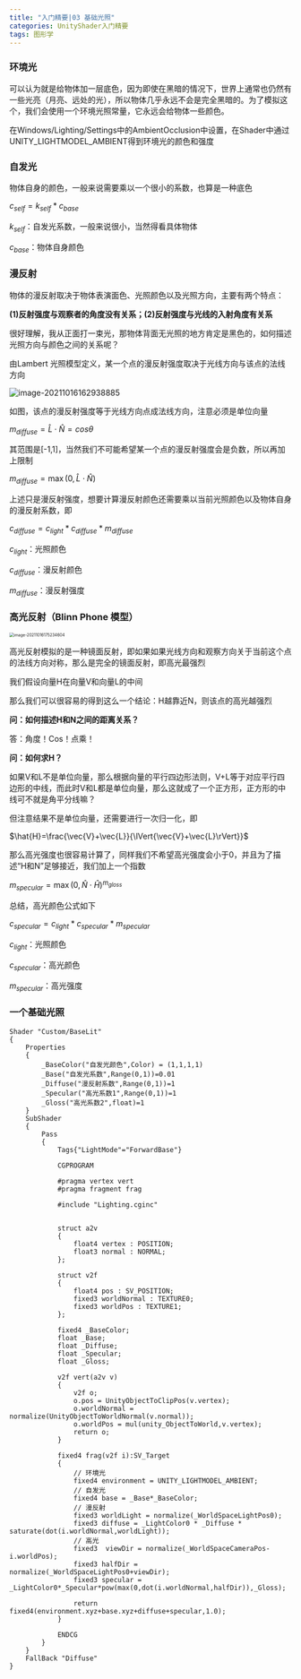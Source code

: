 ```yaml
---
title: "入门精要|03 基础光照"
categories: UnityShader入门精要
tags: 图形学
---
```


### 环境光 

可以认为就是给物体加一层底色，因为即使在黑暗的情况下，世界上通常也仍然有一些光亮（月亮、远处的光），所以物体几乎永远不会是完全黑暗的。为了模拟这个，我们会使用一个环境光照常量，它永远会给物体一些颜色。

在Windows/Lighting/Settings中的AmbientOcclusion中设置，在Shader中通过UNITY_LIGHTMODEL_AMBIENT得到环境光的颜色和强度

### 自发光

物体自身的颜色，一般来说需要乘以一个很小的系数，也算是一种底色

$c_{self}=k_{self} * c_{base}$

$k_{self}$：自发光系数，一般来说很小，当然得看具体物体

$c_{base}$：物体自身颜色

### 漫反射

物体的漫反射取决于物体表演面色、光照颜色以及光照方向，主要有两个特点：

**(1)反射强度与观察者的角度没有关系；(2)反射强度与光线的入射角度有关系**

很好理解，我从正面打一束光，那物体背面无光照的地方肯定是黑色的，如何描述光照方向与颜色之间的关系呢？

由Lambert 光照模型定义，某一个点的漫反射强度取决于光线方向与该点的法线方向	

<img src="https://cdn.jsdelivr.net/gh/Gasskin/CloudImg/img/202110161629928.png" alt="image-20211016162938885"  />

如图，该点的漫反射强度等于光线方向点成法线方向，注意必须是单位向量

$m_{diffuse}=\hat{L}\cdot\hat{N}=cos\theta$

其范围是[-1,1]，当然我们不可能希望某一个点的漫反射强度会是负数，所以再加上限制

$m_{diffuse}=\max(0,\hat{L}\cdot\hat{N})$

上述只是漫反射强度，想要计算漫反射颜色还需要乘以当前光照颜色以及物体自身的漫反射系数，即

$c_{diffuse}=c_{light} * c_{diffuse} * m_{diffuse}$

$c_{light}$：光照颜色

$c_{diffuse}$：漫反射颜色

$m_{diffuse}$：漫反射强度

### 高光反射（Blinn Phone 模型）

<img src="https://cdn.jsdelivr.net/gh/Gasskin/CloudImg/img/202110161752650.png" alt="image-20211016175234604" style="zoom:50%;" />

高光反射模拟的是一种镜面反射，即如果如果光线方向和观察方向关于当前这个点的法线方向对称，那么是完全的镜面反射，即高光最强烈

我们假设向量H在向量V和向量L的中间

那么我们可以很容易的得到这么一个结论：H越靠近N，则该点的高光越强烈

**问：如何描述H和N之间的距离关系？**

答：角度！Cos！点乘！

**问：如何求H？**

如果V和L不是单位向量，那么根据向量的平行四边形法则，V+L等于对应平行四边形的中线，而此时V和L都是单位向量，那么这就成了一个正方形，正方形的中线可不就是角平分线嘛？

但注意结果不是单位向量，还需要进行一次归一化，即

$\hat{H}=\frac{\vec{V}+\vec{L}}{\lVert{\vec{V}+\vec{L}\rVert}}$

那么高光强度也很容易计算了，同样我们不希望高光强度会小于0，并且为了描述“H和N”足够接近，我们加上一个指数

$m_{specular}=\max(0,\hat{N}\cdot\hat{H})^{m_{gloss}}$

总结，高光颜色公式如下

$c_{specular}=c_{light} * c_{specular} * m_{specular}$

$c_{light}$：光照颜色

$c_{specular}$：高光颜色

$m_{specular}$：高光强度

### 一个基础光照

```hlsl
Shader "Custom/BaseLit"
{
    Properties
    {
        _BaseColor("自发光颜色",Color) = (1,1,1,1)
        _Base("自发光系数",Range(0,1))=0.01
        _Diffuse("漫反射系数",Range(0,1))=1
        _Specular("高光系数1",Range(0,1))=1
        _Gloss("高光系数2",float)=1
    }
    SubShader
    {
        Pass
        {
            Tags{"LightMode"="ForwardBase"}
            
            CGPROGRAM

            #pragma vertex vert
            #pragma fragment frag
            
            #include "Lighting.cginc"

            
            struct a2v
            {
                float4 vertex : POSITION;
                float3 normal : NORMAL;
            };

            struct v2f
            {
                float4 pos : SV_POSITION;
                fixed3 worldNormal : TEXTURE0;
                fixed3 worldPos : TEXTURE1;
            };

            fixed4 _BaseColor;
            float _Base;
            float _Diffuse;
            float _Specular;
            float _Gloss;

            v2f vert(a2v v)
            {
                v2f o;
                o.pos = UnityObjectToClipPos(v.vertex);
                o.worldNormal = normalize(UnityObjectToWorldNormal(v.normal));
                o.worldPos = mul(unity_ObjectToWorld,v.vertex);
                return o;
            }

            fixed4 frag(v2f i):SV_Target
            {
                // 环境光
                fixed4 environment = UNITY_LIGHTMODEL_AMBIENT;
                // 自发光
                fixed4 base = _Base*_BaseColor;
                // 漫反射
                fixed3 worldLight = normalize(_WorldSpaceLightPos0);
                fixed3 diffuse = _LightColor0 * _Diffuse * saturate(dot(i.worldNormal,worldLight));
                // 高光
                fixed3  viewDir = normalize(_WorldSpaceCameraPos-i.worldPos);
                fixed3 halfDir = normalize(_WorldSpaceLightPos0+viewDir);
                fixed3 specular = _LightColor0*_Specular*pow(max(0,dot(i.worldNormal,halfDir)),_Gloss);                
                
                return fixed4(environment.xyz+base.xyz+diffuse+specular,1.0);
            }
            
            ENDCG
        }
    }
    FallBack "Diffuse"
}

```


































